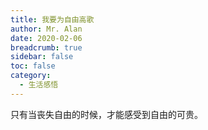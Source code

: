```yaml
---
title: 我要为自由高歌
author: Mr. Alan
date: 2020-02-06
breadcrumb: true
sidebar: false
toc: false
category:
  - 生活感悟
---
```

只有当丧失自由的时候，才能感受到自由的可贵。
